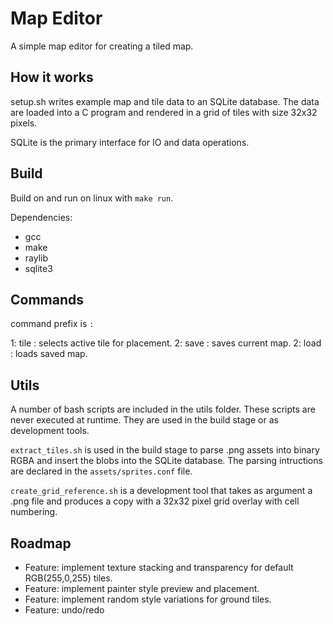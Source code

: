 # Map Editor
A simple map editor for creating a tiled map. 

## How it works
setup.sh writes example map and tile data to an SQLite database. The data are
loaded into a C program and rendered in a grid of tiles with size 32x32 pixels.

SQLite is the primary interface for IO and data operations.

## Build

Build on and run on linux with `make run`.

Dependencies:
 - gcc
 - make
 - raylib
 - sqlite3

## Commands

command prefix is `:`

1: tile <key>: selects active tile for placement.
2: save <name>: saves current map.
2: load <name>: loads saved map.

## Utils

A number of bash scripts are included in the utils folder. These scripts are
never executed at runtime. They are used in the build stage or as development
tools.

`extract_tiles.sh` is used in the build stage to parse .png assets into binary
RGBA and insert the blobs into the SQLite database. The parsing intructions are
declared in the `assets/sprites.conf` file.

`create_grid_reference.sh` is a development tool that takes as argument a .png
file and produces a copy with a 32x32 pixel grid overlay with cell numbering.

## Roadmap

- Feature: implement texture stacking and transparency for default RGB(255,0,255) tiles.
- Feature: implement painter style preview and placement.
- Feature: implement random style variations for ground tiles.
- Feature: undo/redo





